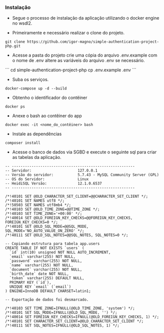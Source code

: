 ### Instalação

* Segue o processo de instalação da aplicação utilizando o docker engine no wsdl2.

* Primeiramente e necessário realizar o clone do projeto.

```
git clone https://github.com/igor-magno/simple-authentication-project-php.git
```

* Acesse a pasta do projeto crie uma cópia do arquivo .env.example com o nome de .env altere as variáveis do arquivo .env se necessário.

´´´
cd simple-authentication-project-php
cp .env.example .env
´´´

* Suba os serviços.

```
docker-compose up -d --build
```

* Obtenho o identificador do contêiner

```
docker ps
```

* Anexe o bash ao contêiner do app

```
docker exec -it <nome_do_contêiner> bash
```

* Instale as dependências

```
composer install
```

* Acesse o banco de dados via SGBD e execute o seguinte sql para criar as tabelas da aplicação.

```
-- --------------------------------------------------------
-- Servidor:                     127.0.0.1
-- Versão do servidor:           5.7.43 - MySQL Community Server (GPL)
-- OS do Servidor:               Linux
-- HeidiSQL Versão:              12.1.0.6537
-- --------------------------------------------------------

/*!40101 SET @OLD_CHARACTER_SET_CLIENT=@@CHARACTER_SET_CLIENT */;
/*!40101 SET NAMES utf8 */;
/*!50503 SET NAMES utf8mb4 */;
/*!40103 SET @OLD_TIME_ZONE=@@TIME_ZONE */;
/*!40103 SET TIME_ZONE='+00:00' */;
/*!40014 SET @OLD_FOREIGN_KEY_CHECKS=@@FOREIGN_KEY_CHECKS, FOREIGN_KEY_CHECKS=0 */;
/*!40101 SET @OLD_SQL_MODE=@@SQL_MODE, SQL_MODE='NO_AUTO_VALUE_ON_ZERO' */;
/*!40111 SET @OLD_SQL_NOTES=@@SQL_NOTES, SQL_NOTES=0 */;

-- Copiando estrutura para tabela app.users
CREATE TABLE IF NOT EXISTS `users` (
  `id` int(10) unsigned NOT NULL AUTO_INCREMENT,
  `email` varchar(255) NOT NULL,
  `password` varchar(255) NOT NULL,
  `name` varchar(255) NOT NULL,
  `document` varchar(255) NOT NULL,
  `birth_date` date NOT NULL,
  `token` varchar(255) DEFAULT NULL,
  PRIMARY KEY (`id`),
  UNIQUE KEY `email` (`email`)
) ENGINE=InnoDB DEFAULT CHARSET=latin1;

-- Exportação de dados foi desmarcado.

/*!40103 SET TIME_ZONE=IFNULL(@OLD_TIME_ZONE, 'system') */;
/*!40101 SET SQL_MODE=IFNULL(@OLD_SQL_MODE, '') */;
/*!40014 SET FOREIGN_KEY_CHECKS=IFNULL(@OLD_FOREIGN_KEY_CHECKS, 1) */;
/*!40101 SET CHARACTER_SET_CLIENT=@OLD_CHARACTER_SET_CLIENT */;
/*!40111 SET SQL_NOTES=IFNULL(@OLD_SQL_NOTES, 1) */;

```